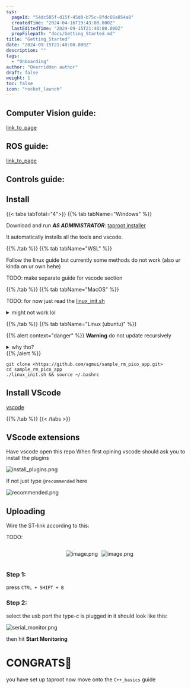 ```yaml
---
sys:
  pageId: "54dc585f-d15f-45d0-b75c-8fdc66a854a8"
  createdTime: "2024-04-16T19:43:00.000Z"
  lastEditedTime: "2024-09-15T21:40:00.000Z"
  propFilepath: "docs/Getting_Started.md"
title: "Getting_Started"
date: "2024-09-15T21:40:00.000Z"
description: ""
tags:
  - "Onboarding"
author: "Overridden author"
draft: false
weight: 1
toc: false
icon: "rocket_launch"
---
```


## Computer Vision guide:

[link_to_page](86d45bc0-388b-4d26-8848-44f255f73d0e)

## ROS guide:

[link_to_page](3c76c1de-ec8f-46d6-8b0a-294005edc2d5)

## Controls guide:

## Install

{{< tabs tabTotal="4">}}
{{% tab tabName="Windows" %}}

Download and run _**AS ADMINISTRATOR**_: [taproot installer](https://github.com/Thornbots/TeachingFreshies/releases/tag/1.0)

It automatically installs all the tools and vscode.

{{% /tab %}}
{{% tab tabName="WSL" %}}

Follow the linux guide but currently some methods do not work (also ur kinda on ur own hehe)

TODO: make separate guide for vscode section

{{% /tab %}}
{{% tab tabName="MacOS" %}}

TODO: for now just read the [linux_init.sh](https://github.com/agmui/sample_rm_pico_app/blob/main/linux_init.sh)

<details>
<summary>might not work lol</summary>

`brew install libusb pkg-config`

Next install: [vscode](https://code.visualstudio.com/Download)

</details>

{{% /tab %}}
{{% tab tabName="Linux (ubuntu)" %}}

{{% alert context="danger" %}}
**Warning** do not update recursively
<details>
<summary>why tho?</summary>
There are some submodules that may go on for a while (like tinyusb) and I highly
recommend you don't need to get them.
If you want to see what submodules I update just look in `linux_init.sh`
</details>
{{% /alert %}}

```shell
git clone <https://github.com/agmui/sample_rm_pico_app.git>
cd sample_rm_pico_app
./linux_init.sh && source ~/.bashrc
```

## Install VScode

[vscode](https://code.visualstudio.com/Download)

{{% /tab %}}
{{< /tabs >}}

## VScode extensions

Have vscode open this repo
When first opining vscode should ask you to install the plugins

![install_plugins.png](https://prod-files-secure.s3.us-west-2.amazonaws.com/d518164a-d88e-44d1-a4ee-3adb3bd8bce0/89bd30f0-1825-4e77-867b-0a41ce370880/install_plugins.png?X-Amz-Algorithm=AWS4-HMAC-SHA256&X-Amz-Content-Sha256=UNSIGNED-PAYLOAD&X-Amz-Credential=ASIAZI2LB466Y4FNTOX5%2F20250318%2Fus-west-2%2Fs3%2Faws4_request&X-Amz-Date=20250318T210706Z&X-Amz-Expires=3600&X-Amz-Security-Token=IQoJb3JpZ2luX2VjEA0aCXVzLXdlc3QtMiJIMEYCIQD8w3GKoQ4Hjs7BCwX1YeTEH5wSIIxcolaAbK3DEGshgQIhAMXAM6dO4RqcGhBl%2BM6T1pOm%2Bw4YVaMlaH1UXZKRrGFUKv8DCGYQABoMNjM3NDIzMTgzODA1IgwbemFtg5AwmD0h4msq3AMSBRWVCpkdcWnH6orIwGHM7AMdu13qT4W7P37tHDnGbdQ0rcALGsXE486SwblaITIt6tnPDGzvUGS8zjzRskFZCTZxw0cq4jtbUijYLxY8sDxPxkJA6TMtOHrkxwst1cMNmjmM1NDq89hZEEwHw1HWvPm6XAG21TXUT%2FBlUf1lmwpOE1uvitUG0uXr5Q8%2FKA0oBW%2Fex6GIlxs1x3N51sFPxng4e70yX9P2kRRsU%2B8jHwcHj9er7dqPq32oPvDU3B4P6Dj9FBLfUt2LgASTIn0%2FcE0mGeYSO6fZXBEbBAe%2B7no37ADR6UadeVazK8ufEC4C1NtoK3W76kMv5Hv2%2BqllOsTO5ivtGrhkqCc1bRFUUT3D9%2FNbFaUoZeLf7nvPCspVqVdo54tc%2BxUAyOxigIV3wfvLT3JeQoM6DTtosrOuo9ohLecX%2FmH%2BXnVhkP2igilR8aIyL5zfB2eqfT%2F9HikBA2%2BU4VDtXaCSMV8qsF%2FOOtP%2BKnhSRR%2FdrQiuO08vuwdgNtRSExuEUYonL9jfmNK9XSxF9VKSnaDN3Mm47TG7mSUhxadpzC9BFrBtIIoLtm8ZNosmoSBp1wW9cXBDmZjd6v0KIAv0tUnExJFJQOoz00z7bH0SWeVEGa1mLDDfsOe%2BBjqkAUY0Ofjc5jLTBgZcTdpWbtti5kdKfopdx4q2SrZ1ZZjGk4i1C%2F4vMmKhEhn3ghjSYAlws%2FHG3gZBbI726SQ%2FG7JxB0N9J5H2Jek6ONVwmb1ZdWDFlnLfpFnCqHIlmWtggBy6%2FnUUefrgagiVAvCe644HpJAVutmUs%2BxkFEss%2FXPLnyIOLD5KzjJ1y05%2BK55rzSIFH1jlQpBfaiznPtQc1r4hI4u%2B&X-Amz-Signature=372b6ecd10dd526fe5ab4d51dc49e489ac26492718dedebc66792f184e2f4896&X-Amz-SignedHeaders=host&x-id=GetObject)

If not just type `@recommended` here  

![recommended.png](https://prod-files-secure.s3.us-west-2.amazonaws.com/d518164a-d88e-44d1-a4ee-3adb3bd8bce0/61e661e9-5d85-4dfc-be0d-8d2097a5e793/recommended.png?X-Amz-Algorithm=AWS4-HMAC-SHA256&X-Amz-Content-Sha256=UNSIGNED-PAYLOAD&X-Amz-Credential=ASIAZI2LB466Y4FNTOX5%2F20250318%2Fus-west-2%2Fs3%2Faws4_request&X-Amz-Date=20250318T210706Z&X-Amz-Expires=3600&X-Amz-Security-Token=IQoJb3JpZ2luX2VjEA0aCXVzLXdlc3QtMiJIMEYCIQD8w3GKoQ4Hjs7BCwX1YeTEH5wSIIxcolaAbK3DEGshgQIhAMXAM6dO4RqcGhBl%2BM6T1pOm%2Bw4YVaMlaH1UXZKRrGFUKv8DCGYQABoMNjM3NDIzMTgzODA1IgwbemFtg5AwmD0h4msq3AMSBRWVCpkdcWnH6orIwGHM7AMdu13qT4W7P37tHDnGbdQ0rcALGsXE486SwblaITIt6tnPDGzvUGS8zjzRskFZCTZxw0cq4jtbUijYLxY8sDxPxkJA6TMtOHrkxwst1cMNmjmM1NDq89hZEEwHw1HWvPm6XAG21TXUT%2FBlUf1lmwpOE1uvitUG0uXr5Q8%2FKA0oBW%2Fex6GIlxs1x3N51sFPxng4e70yX9P2kRRsU%2B8jHwcHj9er7dqPq32oPvDU3B4P6Dj9FBLfUt2LgASTIn0%2FcE0mGeYSO6fZXBEbBAe%2B7no37ADR6UadeVazK8ufEC4C1NtoK3W76kMv5Hv2%2BqllOsTO5ivtGrhkqCc1bRFUUT3D9%2FNbFaUoZeLf7nvPCspVqVdo54tc%2BxUAyOxigIV3wfvLT3JeQoM6DTtosrOuo9ohLecX%2FmH%2BXnVhkP2igilR8aIyL5zfB2eqfT%2F9HikBA2%2BU4VDtXaCSMV8qsF%2FOOtP%2BKnhSRR%2FdrQiuO08vuwdgNtRSExuEUYonL9jfmNK9XSxF9VKSnaDN3Mm47TG7mSUhxadpzC9BFrBtIIoLtm8ZNosmoSBp1wW9cXBDmZjd6v0KIAv0tUnExJFJQOoz00z7bH0SWeVEGa1mLDDfsOe%2BBjqkAUY0Ofjc5jLTBgZcTdpWbtti5kdKfopdx4q2SrZ1ZZjGk4i1C%2F4vMmKhEhn3ghjSYAlws%2FHG3gZBbI726SQ%2FG7JxB0N9J5H2Jek6ONVwmb1ZdWDFlnLfpFnCqHIlmWtggBy6%2FnUUefrgagiVAvCe644HpJAVutmUs%2BxkFEss%2FXPLnyIOLD5KzjJ1y05%2BK55rzSIFH1jlQpBfaiznPtQc1r4hI4u%2B&X-Amz-Signature=f7be2dad7009f7bd496f5707cccd09c47952cfc080e8918ddd4ee8a94fd32d58&X-Amz-SignedHeaders=host&x-id=GetObject)

## Uploading

Wire the ST-link according to this:

TODO:

<div style="display: flex;flex-direction: row; column-gap:10px; max-width: 630px;justify-content: center;">
<div>

![image.png](https://prod-files-secure.s3.us-west-2.amazonaws.com/d518164a-d88e-44d1-a4ee-3adb3bd8bce0/210ecb78-1116-4d7b-b9b7-2292f66fa2c2/image.png?X-Amz-Algorithm=AWS4-HMAC-SHA256&X-Amz-Content-Sha256=UNSIGNED-PAYLOAD&X-Amz-Credential=ASIAZI2LB466S5VVJGNT%2F20250318%2Fus-west-2%2Fs3%2Faws4_request&X-Amz-Date=20250318T210711Z&X-Amz-Expires=3600&X-Amz-Security-Token=IQoJb3JpZ2luX2VjEA0aCXVzLXdlc3QtMiJGMEQCIAi0xiybRjiGPOSqJVddq1tc2hsjKI8kvavBkVhzsL%2B5AiBYeKzdj0t6AXxxZ2bvNWr3QO3%2FOyWUz2kzZp5D4Qc2UCr%2FAwhmEAAaDDYzNzQyMzE4MzgwNSIMA3Xm%2BQ82tgl90Vr5KtwDwTaDMU6hKpzxOLFdq7i3iiOFl6Kycjgn49MeIbkq3n6an8siG9in4QNbdnth2%2BaZXHnbi70ynFk5xjf59Pl3VDgHueetjjG%2FPzzdifoKxtzKxqt9U%2FohOWAP%2BFYstrlEUqvGHk1FUYtyelIvD2UgE9tCGTSL%2F2g1FhPMNwVnyphKjTJAZ8IVSLgwNDk78pE3zTaGY3LPlYw5DV13GwuDCUAZp218mQSF0p4Ya3OuaVxA4BGkOLlGlVyLIfRrTi99b8z5Q8dwzwTShOjDrCEPPGpMpbejKfCRlP07d0GzG%2BxKf3Dyqtn91GFkaeAREPAGAy1rDugp1PyPMpv%2FN3uhew4yV1Y1lZhPZdGLZ%2FwHYh%2BaooPe6TRFd1qyyj7CpPISivCp9%2FFeEqFaq3v6lvxKG95ct65gxVtnpBe35cbfNCM%2FHqJYGEsrRui7Nx9FVwtkwJErdrFA2V8aVYIz1W46fSOLE78hyn0FkPcV3nDMh3V2BpZ9yKYimDbirLeiQPosM2QT6ycSUhikq7fGBXMYF5nHpPQpRlSDDeTai8g%2F3w0o7nqv5%2Bm5kYqHiH6y6W2ppVSOZMrvND5ZIFOMNOs6U1zDDhMQcvLGJEW7Qcrcu%2Bvi%2F2bYwTAMoUCt0hUwzrDnvgY6pgFP%2BpiugGPvajV6pKNNPoX89dWrQvqYxq8MgZ%2BAYwBJGuk%2B4mH%2BhlaWYcfBUQ1qtY%2BmQPmQ5LSBNbVqSPgNtiayW1BhaIKTkYwHFFxGBzM2p1xnNnRMXe%2BlfU%2FrhoGaHUtw2%2Fk566XoorD0qOTDv9pjv73ffwID0S9wizXRY8eYqOc2GKFiJ1NAf2fsVGcpGqNlffELAkJTQgXEeC%2FX9zkeo1Ve3ekd&X-Amz-Signature=97a7ab2c10474de32e29476b92c6cafa555bb64018ba3a59ea634eb2e64053db&X-Amz-SignedHeaders=host&x-id=GetObject)

</div>
<div>

![image.png](https://prod-files-secure.s3.us-west-2.amazonaws.com/d518164a-d88e-44d1-a4ee-3adb3bd8bce0/33a0fd0f-8ca6-4a86-8e09-26e95ded1fff/image.png?X-Amz-Algorithm=AWS4-HMAC-SHA256&X-Amz-Content-Sha256=UNSIGNED-PAYLOAD&X-Amz-Credential=ASIAZI2LB466WBQO74UJ%2F20250318%2Fus-west-2%2Fs3%2Faws4_request&X-Amz-Date=20250318T210711Z&X-Amz-Expires=3600&X-Amz-Security-Token=IQoJb3JpZ2luX2VjEA0aCXVzLXdlc3QtMiJHMEUCIF7o6Hu3Bhtkd9WEuvRGvS36d%2FuB2k2sUvF%2FrIvQoqGVAiEAr77EUduzNhxlYUgeeSU1LiU6aBwzJJb7PuFs9v3SrlYq%2FwMIZhAAGgw2Mzc0MjMxODM4MDUiDB%2FXgYGqq5FKqHeqbircA%2Bp8LVcmI1XA%2B8Tjqh79Dc4ABFRR9QCc6HbbuEA3GjPdbWis23QYGKrB%2FgsG%2F7JeiAIJHYUQ7QISoNm90VVFg0CQaMCfl0m7oL6Qpe2z2zXhPw7JzOD5jjXZDTlCz8xRn34hY3qzRYC3%2BoXwnnWuc7wEXVftz53DxQyBoSnGBvK6RKTurckaLKaswoCOMsi2rcd%2Bp5PjvQ433is7ZJfvz%2FlTAMdk5z86cGJxGYDALlyHo7fu7wAZ%2F9oG7pwNj4b03BQsjEKJw2sYJ4PIBPOzr6bIJqonWff0hmaoo5rI3grNAP7%2BQbetxzDzRxg4ASB7WYJi8uYtrRj1t%2FjrSkMLPOJFzLUsj7HM5yanRoKYeEM8VRwBi1%2FugpBdrzmxwXBuIL8RjUD6Rc6zGYCxqT080HSfoHWOvvFq3uMGuR6HEX9l39Y4t%2FPrCJQRrZpV0ly4ic1xPv9KMlXZXQnP%2BQhsIlX8bV4zGRGUDloBb7qCvuwCeqPqe7sCZsr9rgbub%2B63x5yWshFBnNd4C0J9leBJLqDQxns0Pj0w0M86zW%2FEjGHiNx4EkwTRdymmpTHWATRkkTjF1vhZaTvQ2OlElERSnBwvMStn1vr1JM7sc44KPvb0Czo%2BlZ5sVdFP3%2BnZMOiw574GOqUBZmQP5ynjfoiEmAzPYqX%2BtteLTPE%2BWp1B9PbMATg6GBwWXYa1ty0eeP6XicuA4FPeAtWnGojLxuBkokYfRMCoU9pFOPqleQOCxXwNBXMq46gh2oQEYsdapI%2B35hdnvxx6FEUufRgQnmKLEwX9Nopbo6NCHNe4M75pzWpRy8vrOqNSJuEne7eRE1JImDnQFnELSrrjyFLpAwB%2BpvMzZmevmB9L95kC&X-Amz-Signature=7c218590dafd739aa825f519d78d4039757eaad3141a413063b25b2cb76e315a&X-Amz-SignedHeaders=host&x-id=GetObject)

</div>
</div>

### Step 1:

press `CTRL + SHIFT + B`

### Step 2:

select the usb port the type-c is plugged in it should look like this:

![serial_monitor.png](https://prod-files-secure.s3.us-west-2.amazonaws.com/d518164a-d88e-44d1-a4ee-3adb3bd8bce0/f03f4774-05d4-4393-b6a0-d5efb6d315ab/serial_monitor.png?X-Amz-Algorithm=AWS4-HMAC-SHA256&X-Amz-Content-Sha256=UNSIGNED-PAYLOAD&X-Amz-Credential=ASIAZI2LB466Y4FNTOX5%2F20250318%2Fus-west-2%2Fs3%2Faws4_request&X-Amz-Date=20250318T210706Z&X-Amz-Expires=3600&X-Amz-Security-Token=IQoJb3JpZ2luX2VjEA0aCXVzLXdlc3QtMiJIMEYCIQD8w3GKoQ4Hjs7BCwX1YeTEH5wSIIxcolaAbK3DEGshgQIhAMXAM6dO4RqcGhBl%2BM6T1pOm%2Bw4YVaMlaH1UXZKRrGFUKv8DCGYQABoMNjM3NDIzMTgzODA1IgwbemFtg5AwmD0h4msq3AMSBRWVCpkdcWnH6orIwGHM7AMdu13qT4W7P37tHDnGbdQ0rcALGsXE486SwblaITIt6tnPDGzvUGS8zjzRskFZCTZxw0cq4jtbUijYLxY8sDxPxkJA6TMtOHrkxwst1cMNmjmM1NDq89hZEEwHw1HWvPm6XAG21TXUT%2FBlUf1lmwpOE1uvitUG0uXr5Q8%2FKA0oBW%2Fex6GIlxs1x3N51sFPxng4e70yX9P2kRRsU%2B8jHwcHj9er7dqPq32oPvDU3B4P6Dj9FBLfUt2LgASTIn0%2FcE0mGeYSO6fZXBEbBAe%2B7no37ADR6UadeVazK8ufEC4C1NtoK3W76kMv5Hv2%2BqllOsTO5ivtGrhkqCc1bRFUUT3D9%2FNbFaUoZeLf7nvPCspVqVdo54tc%2BxUAyOxigIV3wfvLT3JeQoM6DTtosrOuo9ohLecX%2FmH%2BXnVhkP2igilR8aIyL5zfB2eqfT%2F9HikBA2%2BU4VDtXaCSMV8qsF%2FOOtP%2BKnhSRR%2FdrQiuO08vuwdgNtRSExuEUYonL9jfmNK9XSxF9VKSnaDN3Mm47TG7mSUhxadpzC9BFrBtIIoLtm8ZNosmoSBp1wW9cXBDmZjd6v0KIAv0tUnExJFJQOoz00z7bH0SWeVEGa1mLDDfsOe%2BBjqkAUY0Ofjc5jLTBgZcTdpWbtti5kdKfopdx4q2SrZ1ZZjGk4i1C%2F4vMmKhEhn3ghjSYAlws%2FHG3gZBbI726SQ%2FG7JxB0N9J5H2Jek6ONVwmb1ZdWDFlnLfpFnCqHIlmWtggBy6%2FnUUefrgagiVAvCe644HpJAVutmUs%2BxkFEss%2FXPLnyIOLD5KzjJ1y05%2BK55rzSIFH1jlQpBfaiznPtQc1r4hI4u%2B&X-Amz-Signature=5108b189a735c51edc1d1cf4ac427f8ca09ce821ee860562eedbca07399cd07e&X-Amz-SignedHeaders=host&x-id=GetObject)

then hit **Start Monitoring**

# CONGRATS🎉

you have set up taproot now move onto the `C++_basics` guide
